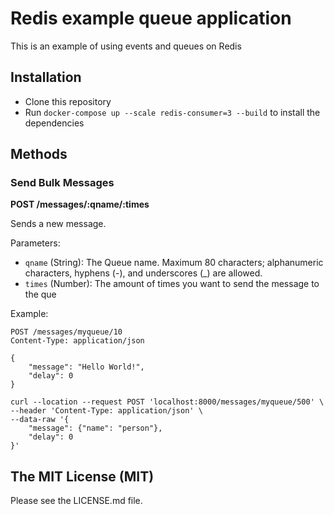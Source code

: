 # Redis example queue application

This is an example of using events and queues on Redis


## Installation

* Clone this repository
* Run `docker-compose up --scale redis-consumer=3 --build` to install the dependencies


## Methods

### Send Bulk Messages

**POST /messages/:qname/:times**

Sends a new message.

Parameters:

* `qname` (String): The Queue name. Maximum 80 characters; alphanumeric characters, hyphens (-), and underscores (_) are allowed.
* `times` (Number): The amount of times you want to send the message to the que

Example:

```
POST /messages/myqueue/10
Content-Type: application/json

{
	"message": "Hello World!",
	"delay": 0
}
```

```curl
curl --location --request POST 'localhost:8000/messages/myqueue/500' \
--header 'Content-Type: application/json' \
--data-raw '{
	"message": {"name": "person"},
	"delay": 0
}'

```



## The MIT License (MIT)

Please see the LICENSE.md file.
